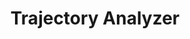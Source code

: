 ---
title: "Trajectory Analyzer"
description: "A tool for analyzing and visualizing motion trajectories with statistical analysis and pattern recognition."
img: "/projects/trajectory-analyzer.png"
url: "https://github.com/usamahz/trajectory-analyzer"
badge: "Motion Analysis"
featured: false
--- 